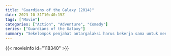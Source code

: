 ```yaml
---
title: "Guardians of the Galaxy (2014)"
date: 2023-10-31T10:40:15Z
tags: ["Movie"]
categories: ["Action", "Adventure", "Comedy"]
series: ["Guardians of the Galaxy"]
summary: "Sekelompok penjahat antargalaksi harus bekerja sama untuk menghentikan pejuang fanatik yang berencana membersihkan alam semesta."
---
```


<mux-player stream-type="on-demand"
src="https://kp3d-my.sharepoint.com/personal/ryoo_kp3d_onmicrosoft_com/_layouts/15/download.aspx?share=Ed17fAPE8ndNgsMMshTBFyMB8SuA0JyGxgBsZDdU8Zv9rw" prefer-playback="mse" controls>

</mux-player>


{{< movieinfo id="118340" >}}

<script src="https://cdn.jsdelivr.net/npm/@mux/mux-player"></script>

 <script type="application/ld+json ">
{
"@context": "https://schema.org/",
"@type": "VideoObject",
"name": "Guardians of the Galaxy (2014)",
"contentUrl": "https://stream.mux.com/xry01qyI5t1HT02m2NLweEEIXluX3keeGMdqBNKJKQVGQ.m3u8",
"thumbnailUrl": "https://www.themoviedb.org/t/p/original/wDDaOzp8d49YQ8H9fLOkiqW4JDo.jpg?width=314&fit_mode=preserve&time=25",
"uploadDate": "2023-10-31T10:40:15Z",
}

</script>